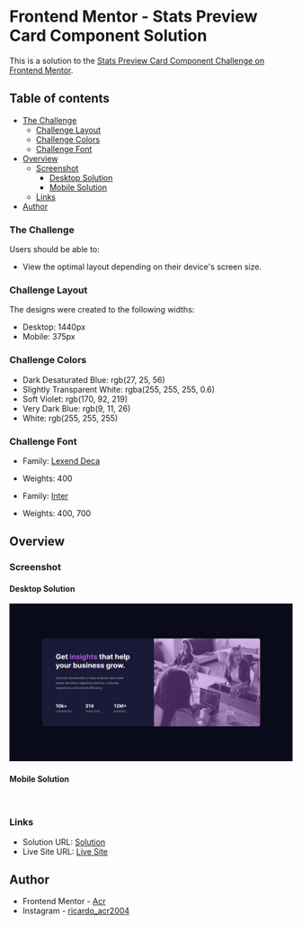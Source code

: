 # Frontend Mentor - Stats Preview Card Component Solution

This is a solution to the [Stats Preview Card Component Challenge on Frontend Mentor](https://www.frontendmentor.io/challenges/stats-preview-card-component-8JqbgoU62).

## Table of contents
- [The Challenge](#the-challenge)
  - [Challenge Layout](#challenge-layout)
  - [Challenge Colors](#challenge-colors)
  - [Challenge Font](#challenge-font)
- [Overview](#overview)
  - [Screenshot](#screenshot)
    - [Desktop Solution](#desktop-solution)
    - [Mobile Solution](#mobile-solution)
  - [Links](#links)
- [Author](#author)

### The Challenge

Users should be able to:

- View the optimal layout depending on their device's screen size.

### Challenge Layout

The designs were created to the following widths:

- Desktop: 1440px
- Mobile: 375px

### Challenge Colors

- Dark Desaturated Blue: rgb(27, 25, 56)
- Slightly Transparent White: rgba(255, 255, 255, 0.6)
- Soft Violet: rgb(170, 92, 219)
- Very Dark Blue: rgb(9, 11, 26)
- White: rgb(255, 255, 255)

### Challenge Font

- Family: [Lexend Deca](https://fonts.google.com/specimen/Lexend+Deca)
- Weights: 400

- Family: [Inter](https://fonts.google.com/specimen/Inter)
- Weights: 400, 700

## Overview

### Screenshot

#### Desktop Solution
![](Design/Solution/Desktop%20Solution.png)

#### Mobile Solution
![]()

### Links

- Solution URL: [Solution](https://www.frontendmentor.io/solutions/ricardo-piedade-stats-preview-card-component-4uBp6gefMY)
- Live Site URL: [Live Site](https://acr2004.github.io/Stats-Preview-Card-Component/)

## Author

- Frontend Mentor - [Acr](https://www.frontendmentor.io/profile/Acr2004)
- Instagram - [ricardo_acr2004](https://www.instagram.com/ricardo_acr2004/)